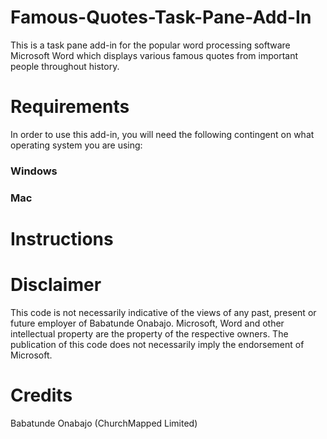 # Famous-Quotes-Task-Pane-Add-In
This is a task pane add-in for the popular word processing software Microsoft Word which displays various famous quotes from important people throughout history.

# Requirements
In order to use this add-in, you will need the following contingent on what operating system you are using:

### Windows

### Mac

# Instructions

# Disclaimer
This code is not necessarily indicative of the views of any past, present or future employer of Babatunde Onabajo. Microsoft, Word and other intellectual property are the property of the respective owners. The publication of this code does not necessarily imply the endorsement of Microsoft. 

# Credits
Babatunde Onabajo (ChurchMapped Limited)
